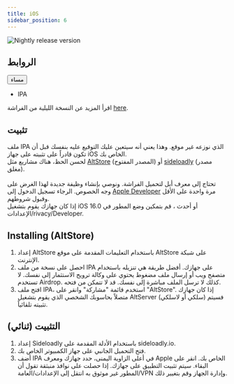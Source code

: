```yaml
---
title: iOS
sidebar_position: 6
---
```


![Nightly release version](https://img.shields.io/badge/dynamic/yaml?color=f7d28c\&label=Nightly\&query=%24.version\&url=https%3A%2F%2Fraw.githubusercontent.com%2FLinwoodDev%2Fbutterfly%2Fnightly%2Fapp%2Fpubspec.yaml\&style=for-the-badge)

## الروابط

<div className="dropdown dropdown--hoverable margin--sm">
  <button className="button button--outline button--danger button--lg">مساء</button>
  <ul className="dropdown__menu">
    <li>
      <DownloadButton className="dropdown__link" href="https://github.com/LinwoodDev/butterfly/releases/download/nightly/linwood-butterfly-ios.ipa">
        IPA
      </DownloadButton>
    </li>
  </ul>
</div>

اقرأ المزيد عن النسخة الليلية من الفراشة [here](/nightly).

## تثبيت

ملف IPA الذي نوزعه غير موقع. وهذا يعني أنه سيتعين عليك التوقيع عليه بنفسك قبل أن تكون قادراً على تثبيته على جهاز iOS الخاص بك. \
لحسن الحظ، هناك مشاريع مثل [AltStore](https://altstore.io) (المصدر المفتوح) أو [sideloadly](https://sideloadly.io) (مصدر مغلق). \
\
تحتاج إلى معرف أبل لتحميل الفراشة. ونوصي بإنشاء وظيفة جديدة لهذا الغرض على وجه الخصوص. الرجاء تسجيل الدخول إلى [Apple Developer](https://developer.apple.com) مرة واحدة على الأقل وقبول شروطهم.
\
إذا كان جهازك يقوم بتشغيل iOS 16.0 أو أحدث ، قم بتمكين وضع المطور في الإعدادات/rivacy/Developer.

## Installing (AltStore)

1. إعداد AltStore باستخدام التعليمات المقدمة على موقع AltStore على شبكة الإنترنت.
2. احصل على نسخة من ملف IPA على جهازك. أفضل طريقة هي تنزيله باستخدام متصفح ويب أو إرسال ملف مضغوط يحتوي على وكالة ترويج الاستثمار إلى نفسك. لا تستخدم Airdrop. كذلك لا ترسل الملف مباشرة إلى نفسك. قد لا تتمكن من فتحه.
3. افتح ملف IPA، استخدم قائمة "مشاركة" وانقر على "AltStore". إذا كان جهازك متصلاً بحاسوبك الشخصي الذي يقوم بتشغيل AltServer (سلكي أو لاسلكي) فسيتم تثبيته تلقائياً.

## التثبيت (ثنائي)

1. إعداد Sideloadly باستخدام الأدلة المقدمة على sideloadly.io.
2. فتح التحميل الجانبي على جهاز الكمبيوتر الخاص بك.
3. أضف IPA في أعلى الزاوية اليمنى، حدد جهازك ومعرف Apple الخاص بك. انقر على البقاء. سيتم تثبيت التطبيق على جهازك.
   إذا حصلت على نوافذ منبثقة تقول أن المطور غير موثوق به انتقل إلى الإعدادات/العامة/VPN وإدارة الجهاز وقم بتغيير ذلك.
